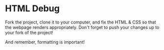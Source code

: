 # HTML Debug

Fork the project, clone it to your computer, and fix the HTML & CSS so that the webpage renders appropriately. Don't forget to push your changes up to your fork of the project!

And remember, formatting is important!